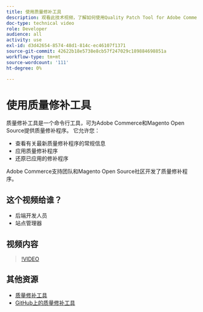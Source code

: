 ```yaml
---
title: 使用质量修补工具
description: 观看此技术视频，了解如何使用Quality Patch Tool for Adobe Commerce和Magento Open Source。
doc-type: technical video
role: Developer
audience: all
activity: use
exl-id: d3d42654-8574-48d1-814c-ec46107f1371
source-git-commit: 42622b18e5738e8cb57f247029c189884698851a
workflow-type: tm+mt
source-wordcount: '111'
ht-degree: 0%

---
```


# 使用质量修补工具

质量修补工具是一个命令行工具，可为Adobe Commerce和Magento Open Source提供质量修补程序。 它允许您：

- 查看有关最新质量修补程序的常规信息
- 应用质量修补程序
- 还原已应用的修补程序

Adobe Commerce支持团队和Magento Open Source社区开发了质量修补程序。

## 这个视频给谁？

- 后端开发人员
- 站点管理器

## 视频内容

>[!VIDEO](https://video.tv.adobe.com/v/344000?quality=12&learn=on)

## 其他资源

- [质量修补工具](https://devdocs.magento.com/quality-patches/tool.html)
- [GitHub上的质量修补工具](https://github.com/magento/quality-patches)
